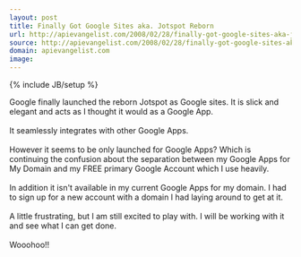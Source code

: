 ```yaml
---
layout: post
title: Finally Got Google Sites aka. Jotspot Reborn
url: http://apievangelist.com/2008/02/28/finally-got-google-sites-aka-jotspot-reborn/
source: http://apievangelist.com/2008/02/28/finally-got-google-sites-aka-jotspot-reborn/
domain: apievangelist.com
image: 
---
```

{% include JB/setup %}<p>Google finally launched the reborn Jotspot as Google sites.  It is slick and elegant and acts as I thought it would as a Google App.<br /><br />It seamlessly integrates with other Google Apps. <br /><br />However it seems to be only launched for Google Apps?  Which is continuing the confusion about the separation between my Google Apps for My Domain and my FREE primary Google Account which I use heavily. <br /><br />In addition it isn't available in my current Google Apps for my domain.  I had to sign up for a new account with a domain I had laying around to get at it. <br /><br />A little frustrating, but I am still excited to play with.  I will be working with it and see what I can get done.<br /><br />Wooohoo!!</p>
